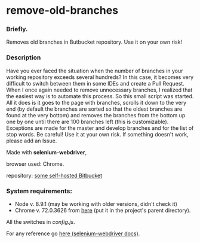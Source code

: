 # remove-old-branches
### Briefly.
Removes old branches in Butbucket repository. Use it on your own risk!

### Description
 
Have you ever faced the situation when the number of branches in your working repository exceeds several hundreds?
In this case, it becomes very difficult to switch between them in some IDEs and create a Pull Request.
When I once again needed to remove unnecessary branches, I realized that the easiest way is to automate this process.
So this small script was started. All it does is it goes to the page with branches, scrolls it down to the very end
(by default the branches are sorted so that the oldest branches are found at the very bottom) and removes the branches from the bottom
up one by one until there are 100 branches left (this is customizable).
Exceptions are made for the master and develop branches and for the list of stop words. Be сareful! Use it at your own risk.
If something doesn't work, please add an Issue.

Made with __selenium-webdriver__,

browser used: Chrome.

repository: [some self-hosted Bitbucket](https://bitbucket.org/product/pricing?tab=self-hosted)

### System requirements:
- Node v. 8.9.1 (may be working with older versions, didn't check it)
- Chrome v. 72.0.3626 from [here](http://chromedriver.storage.googleapis.com/index.html?path=72.0.3626.7/) (put it in the project's parent directory).

All the switches in _config.js_.

For any reference go [here (selenium-webdriver docs)](https://seleniumhq.github.io/selenium/docs/api/javascript/index.html).
